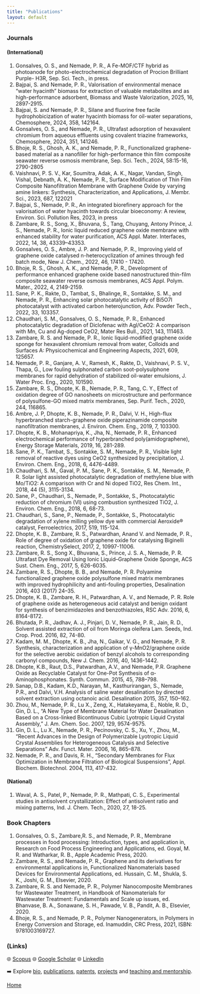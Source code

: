 ```yaml
---             
title: "Publications"
layout: default
---
```


### Journals
#### (International)
1.	Gonsalves, O. S., and Nemade, P. R., A Fe-MOF/CTF hybrid as photoanode for photo-electrochemical degradation of Procion Brilliant Purple- H3R, Sep. Sci. Tech., in press.
2.	Bajpai, S. and Nemade, P. R., Valorisation of environmental menace “water hyacinth” biomass for extraction of valuable metabolites and as high-performance adsorbent, Biomass and Waste Valorization, 2025, 16, 2897-2915. 
3.	Bajpai, S. and Nemade, P. R., Silane and fluorine free facile hydrophobicization of water hyacinth biomass for oil-water separations, Chemosphere, 2024, 358, 142164.
4.	Gonsalves, O. S., and Nemade, P. R., Ultrafast adsorption of hexavalent chromium from aqueous effluents using covalent triazine frameworks, Chemosphere, 2024, 351, 141246.
5.	Bhoje, R. S., Ghosh, A. K., and Nemade, P. R., Functionalized graphene-based material as a nanofiller for high-performance thin film composite seawater reverse osmosis membrane, Sep. Sci. Tech., 2024, 58:15-16, 2790-2805
6.	Vaishnavi, P. S. V., Kar, Soumitra, Adak, A. K., Nagar, Vandan, Singh, Vishal, Debnath, A. K., Nemade, P. R., Surface Modification of Thin Film Composite Nanofiltration Membrane with Graphene Oxide by varying amine linkers: Synthesis, Characterization, and Applications, J. Membr. Sci., 2023, 687, 122021
7.	Bajpai, S., Nemade, P. R., An integrated biorefinery approach for the valorisation of water hyacinth towards circular bioeconomy: A review, Environ. Sci. Pollution Res, 2023, in press
8.	Zambare, R. S., Song, X., Bhuvana, S., Tang, Chuyang, Antony Prince, J. S., Nemade, P. R.,  Ionic liquid reduced graphene oxide membrane with enhanced stability for water purification, ACS Appl. Mater. Interfaces, 2022, 14, 38, 43339–43353.
9.	Gonsalves, O. S., Ambre, J. P. and Nemade, P. R., Improving yield of graphene oxide catalysed n-heterocyclization of amines through fed batch mode, New J. Chem., 2022, 46, 17410 - 17420.
10.	Bhoje, R. S., Ghosh, A. K., and Nemade, P. R., Development of performance enhanced graphene oxide based nanostructured thin-film composite seawater reverse osmosis membranes, ACS Appl. Polym. Mater., 2022, 4, 2149-2159.
11.	Sane, P. K., Rakte, D., Tambat, S., Bhalinge, R., Sontakke, S. M., and Nemade, P. R., Enhancing solar photocatalytic activity of Bi5O7I photocatalyst with activated carbon heterojunction, Adv. Powder Tech., 2022, 33, 103357.
12.	Chaudhari, S. M., Gonsalves, O. S., Nemade, P. R., Enhanced photocatalytic degradation of Diclofenac with Agl/CeO2: A comparison with Mn, Cu and Ag-doped CeO2, Mater Res Bull., 2021, 143, 111463.
13.	Zambare, R. S. and Nemade, P. R., Ionic liquid-modified graphene oxide sponge for hexavalent chromium removal from water, Colloids and Surfaces A: Physicochemical and Engineering Aspects, 2021, 609, 125657. 
14.	Nemade, P. R., Ganjare, A. V., Ramesh, K., Rakte, D., Vaishnavi, P. S. V., Thapa, G., Low fouling sulphonated carbon soot-polysulphone membranes for rapid dehydration of stabilized oil-water emulsions, J. Water Proc. Eng., 2020, 101590.
15.	Zambare, R. S., Dhopte, K. B., Nemade, P. R., Tang, C. Y., Effect of oxidation degree of GO nanosheets on microstructure and performance of polysulfone-GO mixed matrix membranes, Sep. Purif. Tech., 2020, 244, 116865. 
16.	Ambre, J. P, Dhopte, K. B., Nemade, P. R., Dalvi, V. H., High-flux hyperbranched starch-graphene oxide piperazinamide composite nanofiltration membranes, J. Environ. Chem. Eng., 2019, 7, 103300.
17.	Dhopte, K. B., Mohanapriya, K., Jha, N., Nemade, P. R., Enhanced electrochemical performance of hyperbranched poly(amidographene), Energy Storage Materials, 2019, 16, 281-289. 
18.	Sane, P. K., Tambat, S., Sontakke, S. M., Nemade, P. R., Visible light removal of reactive dyes using CeO2 synthesized by precipitation, J. Environ. Chem. Eng., 2018, 6, 4476-4489. 
19.	Chaudhari, S. M., Gaval, P. M., Sane, P. K., Sontakke, S. M., Nemade, P. R. Solar light assisted photocatalytic degradation of methylene blue with Mo/TiO2: A comparison with Cr and Ni doped TiO2, Res Chem. Int., 2018, 44 (5), 3115-3134. 
20.	Sane, P., Chaudhari, S., Nemade, P., Sontakke, S., Photocatalytic reduction of chromium (VI) using combustion synthesized TiO2, J. Environ. Chem. Eng., 2018, 6, 68-73. 
21.	Chaudhari, S., Sane, P., Nemade, P., Sontakke, S., Photocatalytic degradation of xylene milling yellow dye with commercial Aeroxide® catalyst, Ferroelectrics, 2017, 519, 115-124.
22.	Dhopte, K. B., Zambare, R. S., Patwardhan, Anand V. and Nemade, P. R., Role of degree of oxidation of graphene oxide for catalysing Biginelli reaction, ChemistrySelect, 2017, 2, 10997-11006.
23.	Zambare, R. S., Song X., Bhuvana, S., Prince, J. S. A., Nemade, P. R. Ultrafast Dye Removal Using Ionic Liquid–Graphene Oxide Sponge, ACS Sust. Chem. Eng., 2017, 5, 626-6035.
24.	Zambare, R. S., Dhopte, B. B., and Nemade, P. R. Polyamine functionalized graphene oxide polysulfone mixed matrix membranes with improved hydrophilicity and anti-fouling properties, Desalination 2016, 403 (2017) 24–35.
25.	Dhopte, K. B., Zambare, R. H., Patwardhan, A. V., and Nemade, P. R. Role of graphene oxide as heterogeneous acid catalyst and benign oxidant for synthesis of benzimidazoles and benzothiazoles, RSC Adv. 2016, 6, 8164-8172. 
26.	Bhutada, P. R., Jadhav, A. J., Pinjari, D. V., Nemade, P. R., Jain, R. D., Solvent assisted extraction of oil from Moringa oleifera Lam. Seeds, Ind. Crop. Prod. 2016, 82, 74-80.
27.	Kadam, M. M., Dhopte, K. B., Jha, N., Gaikar, V. G., and Nemade, P. R. Synthesis, characterization and application of γ-MnO2/graphene oxide for the selective aerobic oxidation of benzyl alcohols to corresponding carbonyl compounds, New J. Chem. 2016, 40, 1436-1442.
28.	Dhopte, K.B., Raut, D.S., Patwardhan, A.V., and Nemade, P.R. Graphene Oxide as Recyclable Catalyst for One-Pot Synthesis of α-Aminophosphonates. Synth. Commun. 2015, 45, 788–798.
29.	Sanap, D.B., Kadam, K.D., Narayan, M., Kasthurirangan, S., Nemade, P.R., and Dalvi, V.H. Analysis of saline water desalination by directed solvent extraction using octanoic acid. Desalination 2015, 357, 150–162.
30.	Zhou, M., Nemade, P. R., Lu X., Zeng, X., Hatakeyama, E., Noble, R. D., Gin, D. L., “A New Type of Membrane Material for Water Desalination Based on a Cross-linked Bicontinuous Cubic Lyotropic Liquid Crystal Assembly,” J. Am. Chem. Soc. 2007, 129, 9574-9575.
31.	Gin, D. L., Lu X., Nemade, P. R., Pecinovsky, C. S., Xu, Y., Zhou, M., “Recent Advances in the Design of Polymerizable Lyotropic Liquid Crystal Assemblies for Heterogeneous Catalysis and Selective Separations” Adv. Funct. Mater. 2006, 16, 865–878.
32.	Nemade, P. R., and Davis, R. H., “Secondary Membranes for Flux Optimization in Membrane Filtration of Biological Suspensions”, Appl. Biochem. Biotechnol. 2004, 113, 417-432.

#### (National)
1.	Waval, A. S., Patel, P., Nemade, P. R., Mathpati, C. S., Experimental studies in antisolvent crystallization: Effect of antisolvent ratio and mixing patterns, Ind. J. Chem. Tech., 2020, 27, 18-25.

### Book Chapters
1.	Gonsalves, O. S., Zambare,R. S., and Nemade, P. R., Membrane processes in food processing: Introduction, types, and application in, Research on Food Process Engineering and Applications, ed. Goyal, M. R. and Watharkar, R. B., Apple Academic Press, 2020.
2.	Zambare, R. S., and Nemade, P. R., Graphene and its derivatives for environmental applications in, Functionalized Nanomaterials based Devices for Environmental Applications, ed. Hussain, C. M., Shukla, S. K., Joshi, G. M., Elsevier, 2020.
3.	Zambare, R. S. and Nemade, P. R., Polymer Nanocomposite Membranes for Wastewater Treatment, in Handbook of Nanomaterials for Wastewater Treatment: Fundamentals and Scale up issues, ed. Bhanvase, B. A., Sonawane, S. H., Pawade, V. B., Pandit, A. B., Elsevier, 2020. 
4.	Bhoje, R. S., and Nemade, P. R., Polymer Nanogenerators, in Polymers in Energy Conversion and Storage, ed. Inamuddin, CRC Press, 2021, ISBN: 9781003169727.


### (Links)

🌐 [Scopus](https://www.scopus.com/authid/detail.uri?authorId=6602082321)
🌐 [Google Scholar](https://scholar.google.com/citations?user=AhfDaJUAAAAJ&hl=en&oi=ao)
🌐 [LinkedIn](https://linkedin.com/in/prnemade)  


➡️ Explore [bio](./about.md), [publications](./publications.md), [patents](./patents.md), [projects](./projects.md) and [teaching and mentorship](./teaching.md).

[Home](./index.md)

